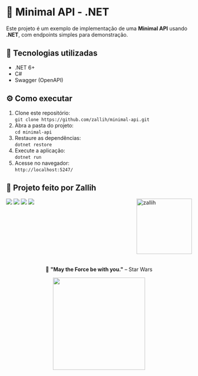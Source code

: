 <h1>🚀 Minimal API - .NET</h1>

<p>Este projeto é um exemplo de implementação de uma <strong>Minimal API</strong> usando <strong>.NET</strong>, com endpoints simples para demonstração.</p>

<h2>📌 Tecnologias utilizadas</h2>
<ul>
    <li>.NET 6+</li>
    <li>C#</li>
    <li>Swagger (OpenAPI)</li>
</ul>

<h2>⚙️ Como executar</h2>
<ol>
    <li>Clone este repositório:<br><code>git clone https://github.com/zallih/minimal-api.git</code></li>
    <li>Abra a pasta do projeto:<br><code>cd minimal-api</code></li>
    <li>Restaure as dependências:<br><code>dotnet restore</code></li>
    <li>Execute a aplicação:<br><code>dotnet run</code></li>
    <li>Acesse no navegador:<br><code>http://localhost:5247/</code></li>
</ol>

## 💜 Projeto feito por Zallih

<img align="right" alt="zallih" width="150" src="https://github.com/zallih/Images/blob/main/zally.png?raw=true">
  <a href="https://www.instagram.com/zzappiello.o/"><img src="https://img.shields.io/badge/-Instagram-%23E4405F?style=for-the-badge&logo=instagram&logoColor=white" /></a>
    <a href="mailto:lailazappiello90@gmail.com"><img src="https://img.shields.io/badge/Gmail-333333?style=for-the-badge&logo=gmail&logoColor=red" /></a>
    <a href="https://wa.me/5511981642627"><img src="https://img.shields.io/badge/WhatsApp-25D366?style=for-the-badge&logo=whatsapp&logoColor=white" /></a>
    <a href="https://www.linkedin.com/in/laila-zappiello/" target="_blank"><img src="https://img.shields.io/badge/-LinkedIn-%230077B5?style=for-the-badge&logo=linkedin&logoColor=white" target="_blank"></a>

<br><br><br><br>
<br><br><br><br>

<p align="center">
  🌌 <strong>"May the Force be with you."</strong> – Star Wars
</p>
<p align="center">
<img src="https://github.com/zallih/Images/blob/main/Jedi%20grogu%F0%9F%92%9A.jpeg?raw=true" width="250px" />
</p>
